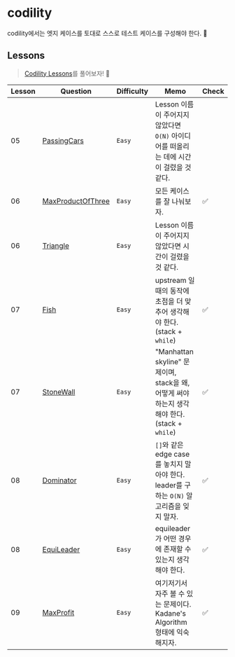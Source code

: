 # codility

codility에서는 엣지 케이스를 토대로 스스로 테스트 케이스를 구성해야 한다. 🥲

## Lessons
> [Codility Lessons](https://app.codility.com/programmers/lessons/1-iterations/)를 풀어보자! 🌱

| Lesson | Question                                                                                          | Difficulty | Memo                                                                     | Check |
| --- |---------------------------------------------------------------------------------------------------|------------|--------------------------------------------------------------------------|-------|
| 05 | [PassingCars](https://app.codility.com/programmers/lessons/5-prefix_sums/passing_cars/)           | `Easy`     | Lesson 이름이 주어지지 않았다면 `O(N)` 아이디어를 떠올리는 데에 시간이 걸렸을 것 같다.                  || 
| 06 | [MaxProductOfThree](https://app.codility.com/programmers/lessons/6-sorting/max_product_of_three/) | `Easy`     | 모든 케이스를 잘 나눠보자.                                                          | ✅     |
| 06 | [Triangle](https://app.codility.com/programmers/lessons/6-sorting/triangle/)                      | `Easy`     | Lesson 이름이 주어지지 않았다면 시간이 걸렸을 것 같다.                                       |       |
| 07 | [Fish](https://app.codility.com/programmers/lessons/7-stacks_and_queues/fish/)                    | `Easy`     | upstream 일 때의 동작에 초점을 더 맞추어 생각해야 한다. (stack + `while`)                   | ✅     |
| 07 | [StoneWall](https://app.codility.com/programmers/lessons/7-stacks_and_queues/stone_wall/)         | `Easy`     | "Manhattan skyline" 문제이며, stack을 왜, 어떻게 써야하는지 생각해야 한다. (stack + `while`) | ✅     |
| 08 | [Dominator](https://app.codility.com/programmers/lessons/8-leader/dominator/)                     | `Easy` | `[]`와 같은 edge case를 놓치지 말아야 한다. leader를 구하는 `O(N)` 알고리즘을 잊지 말자.          | ✅     |
| 08 | [EquiLeader](https://app.codility.com/programmers/lessons/8-leader/equi_leader/) | `Easy` | equileader가 어떤 경우에 존재할 수 있는지 생각해야 한다.                                    | ✅     |
| 09 | [MaxProfit](https://app.codility.com/programmers/lessons/9-maximum_slice_problem/max_profit/) | `Easy` | 여기저기서 자주 볼 수 있는 문제이다. Kadane's Algorithm 형태에 익숙해지자.                      | ✅     |
